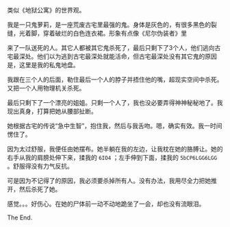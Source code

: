 类似《地狱公寓》的世界观。

我是一只鬼萝莉，是一座荒废古宅里最强的鬼。身体是灰色的，有很多黑色的裂缝，光着脚，穿着破烂的白色连衣裙。形象有点像《尼尔伪装者》里

来了一队送死的人。其它人都被其它鬼杀死了，最后只剩下了3个人，他们逃向古宅最深处。他们以为逃到古宅最深处就能活命，但古宅最深处没有其它鬼的原因是，这里是我的私鬼地盘。

我跟在三个人的后面，勒住最后一个人的脖子并捂住他的嘴，超现实空间中杀死。又把一个人用物理机关杀死。

最后只剩下了一个漂亮的姐姐。只剩一个人了，我也没必要弄得神神秘秘地了。我现出真身，打算把她从腰部扯断。

她根据古宅的传说“急中生智”，抱住我，然后与我舌吻。嗯，确实有效。我一时间愣住了。

因为太过舒服，我便任由她摆布。她半躺在我的左边，让我枕在她的胳膊让。她的右手从我的肩膀处伸下来，揉我的 `6IO4` ；左手伸到下面，揉我的 `5bCP6LGG6LGG` 。舒服得没有力气反抗。

可是因为不记得了的原因，我必须要杀掉所有人。没有办法，我用尽全力把她推开，然后杀死了她。

感觉。。。好伤心。在她的尸体前一动不动地跪坐了一会，却也没有流眼泪。

The End.
